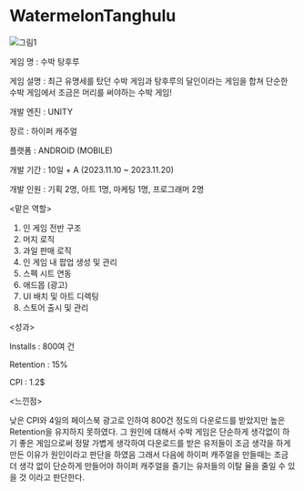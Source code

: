 # WatermelonTanghulu
![그림1](https://github.com/SiwonChoi98/WatermelonTanghulu/assets/118884862/d91601e7-b083-4774-bf31-e6db8b3e06fa)

게임 명 : 수박 탕후루

게임 설명 : 최근 유명세를 탔던 수박 게임과 탕후루의 달인이라는 게임을 합쳐 단순한 수박 게임에서 조금은 머리를 써야하는 수박 게임!

개발 엔진 : UNITY

장르 : 하이퍼 캐주얼

플랫폼 : ANDROID (MOBILE)

개발 기간 : 10일 + A (2023.11.10 ~ 2023.11.20)

개발 인원 : 기획 2명, 아트 1명, 마케팅 1명, 프로그래머 2명

<맡은 역할>
1. 인 게임 전반 구조
2. 머지 로직
3. 과일 판매 로직
4. 인 게임 내 팝업 생성 및 관리
5. 스펙 시트 연동
6. 애드몹 (광고)
7. UI 배치 및 아트 디렉팅
8. 스토어 출시 및 관리


<성과>

Installs : 800여 건

Retention : 15%

CPI : 1.2$ 

<느낀점> 

낮은 CPI와 4일의 페이스북 광고로 인하여 800건 정도의 다운로드를 받았지만 높은 Retention을 유지하지 못하였다. 
그 원인에 대해서 수박 게임은 단순하게 생각없이 하기 좋은 게임으로써 정말 가볍게 생각하여 다운로드를 받은 유저들이
조금 생각을 하게 만든 이유가 원인이라고 판단을 하였음 그래서 다음에 하이퍼 캐주얼을 만들때는 조금 더 생각 없이
단순하게 만들어야 하이퍼 캐주얼을 즐기는 유저들의 이탈 율을 줄일 수 있을 것 이라고 판단한다.
